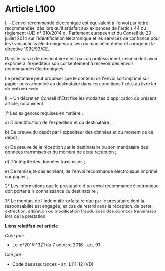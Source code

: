 # Article L100

I. – L'envoi recommandé électronique est équivalent à l'envoi par lettre recommandée, dès lors qu'il satisfait aux exigences
de l'article 44 du règlement (UE) n° 910/2014 du Parlement européen et du Conseil du 23 juillet 2014 sur l'identification
électronique et les services de confiance pour les transactions électroniques au sein du marché intérieur et abrogeant la
directive 1999/93/CE.

Dans le cas où le destinataire n'est pas un professionnel, celui-ci doit avoir exprimé à l'expéditeur son consentement à
recevoir des envois recommandés électroniques.

Le prestataire peut proposer que le contenu de l'envoi soit imprimé sur papier puis acheminé au destinataire dans les
conditions fixées au livre Ier du présent code.

II. – Un décret en Conseil d'Etat fixe les modalités d'application du présent article, notamment :

1° Les exigences requises en matière :

a) D'identification de l'expéditeur et du destinataire ;

b) De preuve du dépôt par l'expéditeur des données et du moment de ce dépôt ;

c) De preuve de la réception par le destinataire ou son mandataire des données transmises et du moment de cette réception ;

d) D'intégrité des données transmises ;

e) De remise, le cas échéant, de l'envoi recommandé électronique imprimé sur papier ;

2° Les informations que le prestataire d'un envoi recommandé électronique doit porter à la connaissance du destinataire ;

3° Le montant de l'indemnité forfaitaire due par le prestataire dont la responsabilité est engagée, en cas de retard dans la
réception, de perte, extraction, altération ou modification frauduleuse des données transmises lors de la prestation.

**Liens relatifs à cet article**

_Créé par_:

  - Loi n°2016-1321 du 7 octobre 2016 - art. 93

_Cité par_:

  - Code des assurances - art. L111-12 (VD)
